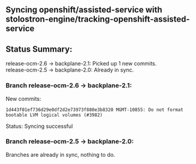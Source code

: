 ## Syncing openshift/assisted-service with stolostron-engine/tracking-openshift-assisted-service

## Status Summary:

release-ocm-2.6 -> backplane-2.1: Picked up 1 new commits.  
release-ocm-2.5 -> backplane-2.0: Already in sync.  

### Branch release-ocm-2.6 -> backplane-2.1:

New commits:

```
1d443f01ef736d29e0df2d2e73973f880e3b8320 MGMT-10855: Do not format bootable LVM logical volumes (#3982)
```

Status: Syncing successful

### Branch release-ocm-2.5 -> backplane-2.0:

Branches are already in sync, nothing to do.
